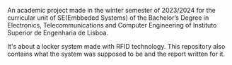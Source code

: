 An academic project made in the winter semester of 2023/2024 for the curricular unit of SE(Embbeded Systems) 
of the Bachelor’s Degree in Electronics, Telecommunications and Computer Engineering of Instituto Superior de Engenharia de Lisboa.

It's about a locker system made with RFID technology. This repository also contains what the system was supposed to be and the report written for it.
